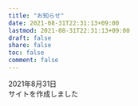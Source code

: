 ```yaml
---
title: "お知らせ"
date: 2021-08-31T22:31:13+09:00
lastmod: 2021-08-31T22:31:13+09:00
draft: false
share: false
toc: false
comment: false
---
```


2021年8月31日  
サイトを作成しました
